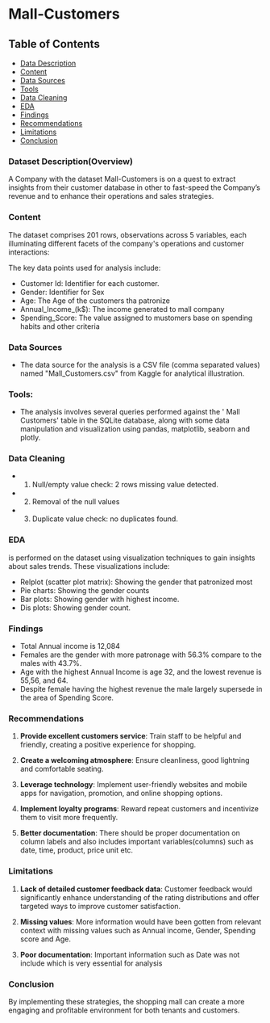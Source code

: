 # Mall-Customers

## Table of Contents

- [Data Description](#dataset-description)
- [Content](#content)
- [Data Sources](#data-sources)
- [Tools](#tools)
- [Data Cleaning](#data-cleaning)
- [EDA](#EDA)
- [Findings](#findings)
- [Recommendations](#recommendations)
- [Limitations](#limitations)
- [Conclusion](#conclusion)

### Dataset Description(Overview)
A Company with the dataset Mall-Customers is on a quest to extract insights from their customer database in other to fast-speed the Company’s revenue and to enhance their operations and sales strategies.

### Content
 The dataset comprises 201 rows, observations across 5 variables, each illuminating different facets of the company's operations and customer interactions:

The key data points used for analysis include:
- Customer Id: Identifier for each customer.
- Gender: Identifier for Sex
- Age: The Age of the customers tha patronize
- Annual_Income_(k$): The income generated to mall company
- Spending_Score: The value assigned to mustomers base on spending habits and other criteria

### Data Sources

- The data source for the analysis is a CSV file (comma separated values) named "Mall_Customers.csv" from Kaggle for analytical illustration.

### Tools:
- The analysis involves several queries performed against the ' Mall Customers' table in the SQLite database, along with some data manipulation and visualization using pandas, matplotlib, seaborn and plotly.

### Data Cleaning
* 1. Null/empty value check: 2 rows missing value detected.
* 2. Removal of the null values
* 3. Duplicate value check: no duplicates found.
 
###  EDA
 is performed on the dataset using visualization techniques to gain insights about sales trends. These visualizations include:
- Relplot (scatter plot matrix): Showing the gender that patronized most
- Pie charts: Showing the gender counts
- Bar plots: Showing gender with highest income.
- Dis plots: Showing gender count. 

### Findings
* Total Annual income is 12,084
* Females are the gender with more patronage with 56.3% compare to the males with 43.7%.
* Age with the highest Annual Income is age 32, and the lowest revenue is 55,56, and 64.
* Despite female having the highest revenue the male largely supersede in the area of Spending Score.

### Recommendations
1. **Provide excellent customers service**: Train staff to be helpful and friendly, creating a positive experience for shopping.

2. **Create a welcoming atmosphere**: Ensure cleanliness, good lightning and comfortable seating. 

3. **Leverage technology**: Implement user-friendly websites and mobile apps for navigation, promotion, and online shopping options. 

4. **Implement loyalty programs**: Reward repeat customers and incentivize them to visit more frequently.

5. **Better documentation**: There should be proper documentation on column labels and also includes important variables(columns) such as date, time, product, price unit etc.

### Limitations
1. **Lack of detailed customer feedback data**: Customer feedback would significantly enhance understanding of the rating distributions and offer targeted ways to improve customer satisfaction.

2. **Missing values**: More information would have been gotten from relevant context with missing values such as Annual income, Gender, Spending score and Age.

3. **Poor documentation**: Important information such as Date was not include which is very essential for analysis

### Conclusion
By implementing these strategies, the shopping mall can create a more engaging and profitable environment for both tenants and customers.
